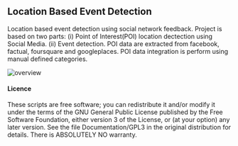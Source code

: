 ## Location Based Event Detection
Location based event detection using social network feedback.
Project is based on two parts: (i) Point of Interest(POI) location dectection using Social Media.
(ii) Event detection. POI data are extracted from facebook, factual, foursquare and googleplaces.
POI data integration is perform using manual defined categories.

![overview](https://raw.github.com/rifat963/LocationBasedEventDetection/nbproject/cityData.png)


#### Licence
These scripts are free software; you can redistribute it and/or modify it under the terms of the GNU General Public License published by
the Free Software Foundation, either version 3 of the License, or (at your option) any later version. See the file Documentation/GPL3 in the original distribution for details. There is ABSOLUTELY NO warranty. 
